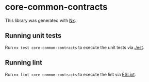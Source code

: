 # core-common-contracts

This library was generated with [Nx](https://nx.dev).

## Running unit tests

Run `nx test core-common-contracts` to execute the unit tests via [Jest](https://jestjs.io).

## Running lint

Run `nx lint core-common-contracts` to execute the lint via [ESLint](https://eslint.org/).
